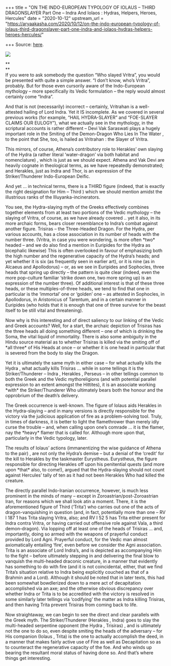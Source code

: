 +++
title = "ON THE INDO-EUROPEAN TYPOLOGY OF IOLAUS – THIRD DRAGONSLAYER  Part One – Indra And Iolaos : Hydras, Helpers, Heroes, Hercules"
date = "2020-10-12"
upstream_url = "https://aryaakasha.com/2020/10/12/on-the-indo-european-typology-of-iolaus-third-dragonslayer-part-one-indra-and-iolaos-hydras-helpers-heroes-hercules/"

+++
Source: [here](https://aryaakasha.com/2020/10/12/on-the-indo-european-typology-of-iolaus-third-dragonslayer-part-one-indra-and-iolaos-hydras-helpers-heroes-hercules/).

![](https://aryaakasha.files.wordpress.com/2020/10/1833800_orig.jpg?w=1024)

**  
**  
If you were to ask somebody the question “Who slayed Vritra”, you would
be presented with quite a simple answer. “I don’t know, who’s Vritra”,
probably. But for those even cursorily aware of the Indo-European
mythology – more specifically its Vedic formulation – the reply would
almost certainly come “Indra”.

And that is not (necessarily) incorrect – certainly, Vritrahan is a
well-attested hailing of Lord Indra. Yet it IS incomplete. As we covered
in several previous works (for example, “HAIL HYDRA-SLAYER” and
“FOE-SLAYER CLAIMS OUR EULOGY”), what we actually see in the mythology,
in the scriptural accounts is rather different – Devi Vak Saraswati
plays a hugely important role in the Smiting of the Demon-Dragon Who
Lies In The Water , to the point that She, too, is hailed as Vritrahan :
the Slayer of Vritra.

This mirrors, of course, Athena’s contributory role to Herakles’ own
slaying of the Hydra (a rather literal ‘water-dragon’ via both habitat
and nomenclature) , which is just as we should expect. Athena and Vak
Devi are heavily cognate in theological terms, as we have repeatedly
demonstrated; and Herakles, just as Indra and Thor, is an expression of
the Striker/Thunderer Indo-European Deific.

And yet … in technical terms, there is a THIRD figure (indeed, that is
exactly the right designation for Him – Third ) which we should mention
amidst the illustrious ranks of the Illuyanka-incinerators.

You see, the Hydra-slaying myth of the Greeks effectively combines
together elements from at least two portions of the Vedic mythology –
the slaying of Vritra, of course, as we have already covered .. yet it
also, in its more archaic forms, bears closer resemblance to Indra’s
combat against another figure. Trisiras – the Three-Headed Dragon. For
the Hydra, per various accounts, has a close association in its number
of heads with the number three. (Vritra, in case you were wondering, is
more often \*two\* headed – and we do also find a mention in Euripides
for the Hydra as bicephalic likewise) This is often overlooked in favour
of emphasizing both the high number and the regenerative capacity of the
Hydra’s heads; and yet whether it is six (as frequently seen in earlier
art), or it is nine (as in Alcaeus and Apollodorus) – or, as we see in
Euripides and Sophocles, three heads that spring up directly – the
pattern is quite clear (indeed, even the more pop-culture familiar
‘strike down one, two more spring up) is an expression of the number
three). Of additional interest is that of these three heads, or these
multiples-of-three heads, we tend to find that one in particular is the
‘immortal’ one or ‘golden’ one – as attested in Sophocles, in
Apollodorus, in Aristonicus of Tarentum, and in a certain manner in
Euripides (who holds that it is enough that one of three survive for the
beast itself to be still vital and threatening).

Now why is this interesting and of direct saliency to our linking of the
Vedic and Greek accounts? Well, for a start, the archaic depiction of
Trisiras has the three heads all doing something different – one of
which is drinking the Soma, the vital liquid of immortality. There is
also some ambiguity in the Hindu source material as to whether Trisiras
is killed via the smiting off of \*all three\* of His Heads at once – or
whether it is one head in particular that is severed from the body to
slay the Dragon.

Yet it is ultimately the same myth in either case – for what actually
kills the Hydra , what actually kills Trisiras … while in some tellings
it is the Striker/Thunderer – Indra , Herakles , Perseus – in other
tellings common to both the Greek and the Vedic mythoreligions (and with
potential parallel expression to an extent amongst the Hittites), it is
an associate working \*with\* the Striker/Thunderer Who ultimately bears
both the honour and the opprobrium of the death’s delivery.

The Greek occurrence is well-known. The figure of Iolaus aids Herakles
in the Hydra-slaying – and in many versions is directly responsible for
the victory via the judicious application of fire as a problem-solving
tool. Truly, in times of darkness, it is better to light the
flamethrower than merely idly curse the trouble – and, when calling upon
one’s comrade … it is the flamer, nay the \*heavy\* flamer that is
called for. Although more upon that, particularly in the Vedic typology,
later.

The results of Iolaus’ actions (immanentizing the wise guidance of
Athena to the pair) , are not only the Hydra’s demise – but a denial of
the ‘credit’ for the kill to Herakles by the taskmaster Eurystheus.
Eurystheus, the figure responsible for directing Herakles off upon his
penitential quests (and more upon \*that\* also, to come!), argued that
the Hydra-slaying should not count against Hercules’ tally of ten as it
had not been Herakles Who had killed the creature.

The directly parallel Indo-Iranian occurrence, however, is much less
prominent in the minds of many – except in Zoroastrian/post-Zoroastrian
Iran, for reasons which we shall look atin a moment. There, it is the
aforementioned figure of Third (‘Trita’) who carries out one of the acts
of dragon-vanquishing in question (and, in fact, potentially more than
one – RV I 187 1 has Trita slaying Vritra, also; and RV I 52 5 has Trita
either present for Indra contra Vritra, or having carried out offensive
role against Vala, a third demon-dragon). Via lopping off at least one
of the heads of Trisiras … and, importantly, doing so armed with the
weapons of prayerful conduct provided by Lord Agni. Prayerful conduct,
for the Vedic man almost axiomatically entailing ‘fire’, even before we
consider the Agni association. Trita is an associate of Lord Indra’s,
and is depicted as accompanying Him to the fight – before ultimately
stepping in and delivering the final blow to vanquish the multi-headed
draconic creature, in a manner that evidently has something to do with
fire (and it is not coincidental, either, that we find Trita’s situation
relative to Indra being explicitly couched as that of a Brahmin and a
Lord). Although it should be noted that in later texts, this had been
somewhat bowdlerized down to a mere act of decapitation accomplished via
an axe; and the otherwise obvious discrepancy over whether Indra or
Trita is to be accredited with the victory is resolved in some similarly
later tellings via ‘codifying’ the matter as Indra killing Trisiras, and
then having Trita prevent Trisiras from coming back to life.

Now straightaway, we can begin to see the direct and clear parallels
with the Greek myth. The Striker/Thunderer (Herakles , Indra) goes to
slay the multi-headed serpentine opponent (the Hydra , Trisiras) , and
is ultimately not the one to do so, even despite smiting the heads of
the adversary – for His companion (Iolaus , Trita) is the one to
actually accomplish the deed, in a manner that makes fairly active use
of Fire as well as Decapitation so as to counteract the regenerative
capacity of the foe. And who winds up bearing the resultant moral status
of having done so. And that’s where things get interesting.
